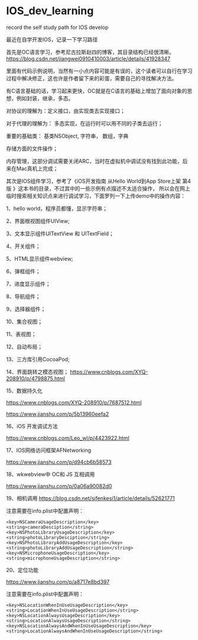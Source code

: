 # IOS_dev_learning
record the self study path for IOS develop


最近在自学开发IOS，记录一下学习路径

首先是OC语言学习，参考尼古拉斯赵四的博客，其目录结构已经很清晰。
https://blog.csdn.net/jiangwei0910410003/article/details/41928347

里面有代码示例说明，当然有一小点内容可能是有误的，这个读者可以自行在学习过程中解决修正，这也许是作者留下来的彩蛋，需要自己的寻找解决方法。

有C语言基础的话，学习起来更快，OC就是在C语言的基础上增加了面向对象的思想，例如封装，继承，多态。

对协议的理解为：定义接口，由实现类去实现接口；

对于代理的理解为： 多态实现，在运行时可以用不同的子类去运行；

重要的基础类： 基类NSObject, 字符串， 数组，字典

存储方面的文件操作；

内存管理，这部分调试需要关闭ARC，当时在虚拟机中调试没有找到此功能，后来在Mac真机上完成；


其次是IOS组件学习，参考了《iOS开发指南  从Hello World到App Store上架  第4版 》这本书的目录，不过其中的一些示例有点描述不太适合操作，
所以会在网上临时搜索相关知识点来进行调试学习，下面罗列一下上传demo中的操作内容：

1、hello world，程序员都懂，显示字符串；

2、界面根视图组件UIView;

3、文本显示组件UITextView 和 UITextField；

4、开关组件；

5、HTML显示组件webview;

6、弹框组件；

7、进度显示组件；

8、导航组件；

9、选择器组件；

10、集合视图；

11、表视图；

12、自动布局；

13、三方库引用CocoaPod;

14、界面跳转之模态视图；
https://www.cnblogs.com/XYQ-208910/p/4798875.html

15、数据持久化

https://www.cnblogs.com/XYQ-208910/p/7687512.html

https://www.jianshu.com/p/5b13960eefa2

16、iOS 开发调试方法

https://www.cnblogs.com/Leo_wl/p/4423922.html

17、IOS网络访问框架AFNetworking

https://www.jianshu.com/p/d94cb6b58573

18、wkwebview中 OC和 JS 互相调用

https://www.jianshu.com/p/0a06a90082d0

19、相机调用
https://blog.csdn.net/sifenkesi1/article/details/52621771

注意需要在info.plist中配置声明：

    <key>NSCameraUsageDescription</key>
    <string>cameraDesciption</string>
    <key>NSPhotoLibraryUsageDescription</key>
    <string>photoLibraryDesciption</string>
    <key>NSPhotoLibraryAddUsageDescription</key>
    <string>photoLibraryAddUsageDescription</string>
    <key>NSMicrophoneUsageDescription</key>
    <string>microphoneUsageDescription</string>

20、定位功能

https://www.jianshu.com/p/a8717e8bd397

注意需要在info.plist中配置声明：

    <key>NSLocationWhenInUseUsageDescription</key>
    <string>LocationWhenInUseUsageDescription</string>
    <key>NSLocationAlwaysUsageDescription</key>
    <string>LocationAlwaysUsageDescription</string>
    <key>NSLocationAlwaysAndWhenInUseUsageDescription</key>
    <string>LocationAlwaysAndWhenInUseUsageDescription</string>
